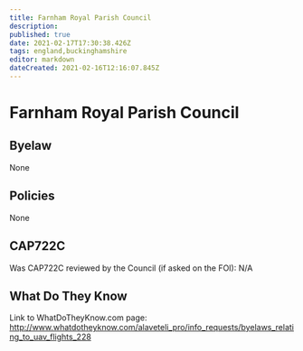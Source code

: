 ```yaml
---
title: Farnham Royal Parish Council
description: 
published: true
date: 2021-02-17T17:30:38.426Z
tags: england,buckinghamshire
editor: markdown
dateCreated: 2021-02-16T12:16:07.845Z
---
```


# Farnham Royal Parish Council


## Byelaw
None

## Policies
None

## CAP722C

Was CAP722C reviewed by the Council (if asked on the FOI): N/A

## What Do They Know

Link to WhatDoTheyKnow.com page:
http://www.whatdotheyknow.com/alaveteli_pro/info_requests/byelaws_relating_to_uav_flights_228

